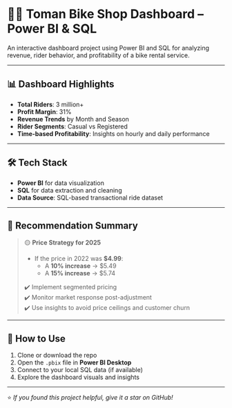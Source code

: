 # 🚴‍♂️ Toman Bike Shop Dashboard – Power BI & SQL

An interactive dashboard project using Power BI and SQL for analyzing revenue, rider behavior, and profitability of a bike rental service.

---

## 📊 Dashboard Highlights

- **Total Riders**: 3 million+
- **Profit Margin**: 31%
- **Revenue Trends** by Month and Season
- **Rider Segments**: Casual vs Registered
- **Time-based Profitability**: Insights on hourly and daily performance

---

## 🛠 Tech Stack

- **Power BI** for data visualization
- **SQL** for data extraction and cleaning
- **Data Source**: SQL-based transactional ride dataset

---

## 📌 Recommendation Summary

> 🟡 **Price Strategy for 2025**
>
> - If the price in 2022 was **$4.99**:
>   - A **10% increase** → $5.49
>   - A **15% increase** → $5.74
>
> ✔️ Implement segmented pricing  
> ✔️ Monitor market response post-adjustment  
> ✔️ Use insights to avoid price ceilings and customer churn

---

## 🚀 How to Use

1. Clone or download the repo
2. Open the `.pbix` file in **Power BI Desktop**
3. Connect to your local SQL data (if available)
4. Explore the dashboard visuals and insights


---

⭐️ *If you found this project helpful, give it a star on GitHub!*
